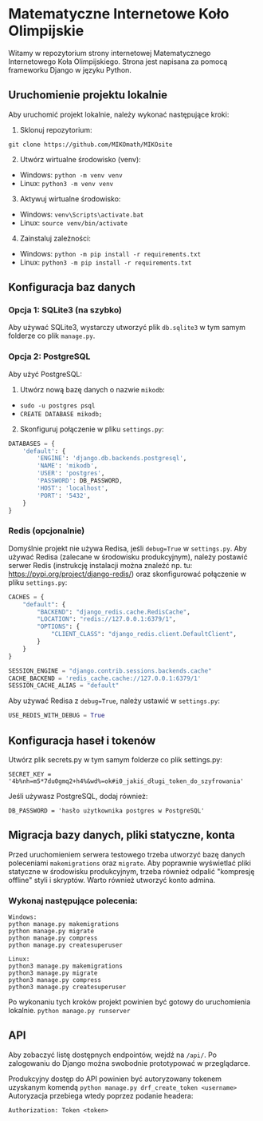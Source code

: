 # Matematyczne Internetowe Koło Olimpijskie

Witamy w repozytorium strony internetowej Matematycznego Internetowego Koła Olimpijskiego. Strona jest napisana za pomocą frameworku Django w języku Python.

## Uruchomienie projektu lokalnie

Aby uruchomić projekt lokalnie, należy wykonać następujące kroki:

1. Sklonuj repozytorium:

``git clone https://github.com/MIKOmath/MIKOsite``

2. Utwórz wirtualne środowisko (venv):
- Windows: `python -m venv venv`
- Linux: `python3 -m venv venv`

3. Aktywuj wirtualne środowisko:
- Windows: `venv\Scripts\activate.bat`
- Linux: `source venv/bin/activate`

4. Zainstaluj zależności:
- Windows: `python -m pip install -r requirements.txt`
- Linux: `python3 -m pip install -r requirements.txt`

## Konfiguracja baz danych

### Opcja 1: SQLite3 (na szybko)
Aby używać SQLite3, wystarczy utworzyć plik `db.sqlite3` w tym samym folderze co plik `manage.py`.

### Opcja 2: PostgreSQL
Aby użyć PostgreSQL:

1. Utwórz nową bazę danych o nazwie `mikodb`:
- ``sudo -u postgres psql``
- ``CREATE DATABASE mikodb;``
2. Skonfiguruj połączenie w pliku `settings.py`:
```python
DATABASES = {
    'default': {
        'ENGINE': 'django.db.backends.postgresql',
        'NAME': 'mikodb',
        'USER': 'postgres',
        'PASSWORD': DB_PASSWORD,
        'HOST': 'localhost',
        'PORT': '5432',
    }
}
```

### Redis (opcjonalnie)
Domyślnie projekt nie używa Redisa, jeśli `debug=True` w `settings.py`.
Aby używać Redisa (zalecane w środowisku produkcyjnym), należy postawić serwer Redis
(instrukcję instalacji można znaleźć np. tu: https://pypi.org/project/django-redis/)
oraz skonfigurować połączenie w pliku `settings.py`:

```python
CACHES = {
    "default": {
        "BACKEND": "django_redis.cache.RedisCache",
        "LOCATION": "redis://127.0.0.1:6379/1",
        "OPTIONS": {
            "CLIENT_CLASS": "django_redis.client.DefaultClient",
        }
    }
}

SESSION_ENGINE = "django.contrib.sessions.backends.cache"
CACHE_BACKEND = 'redis_cache.cache://127.0.0.1:6379/1'
SESSION_CACHE_ALIAS = "default"
```
Aby używać Redisa z `debug=True`, należy ustawić w `settings.py`:
```python
USE_REDIS_WITH_DEBUG = True
```

## Konfiguracja haseł i tokenów
Utwórz plik secrets.py w tym samym folderze co plik settings.py:
```
SECRET_KEY = '4b%nh=m5*7du0gmq2+h4%&wd%=ok#i0_jakiś_długi_token_do_szyfrowania'
```
Jeśli używasz PostgreSQL, dodaj również:
```
DB_PASSWORD = 'hasło użytkownika postgres w PostgreSQL'
```

## Migracja bazy danych, pliki statyczne, konta
Przed uruchomieniem serwera testowego trzeba utworzyć bazę danych poleceniami `makemigrations` oraz `migrate`.
Aby poprawnie wyświetlać pliki statyczne w środowisku produkcyjnym, trzeba również odpalić "kompresję offline" styli i skryptów.
Warto również utworzyć konto admina.

### Wykonaj następujące polecenia:
```
Windows:
python manage.py makemigrations
python manage.py migrate
python manage.py compress
python manage.py createsuperuser

Linux:
python3 manage.py makemigrations
python3 manage.py migrate
python3 manage.py compress
python3 manage.py createsuperuser
```

Po wykonaniu tych kroków projekt powinien być gotowy do uruchomienia lokalnie. 
``python manage.py runserver``

## API
Aby zobaczyć listę dostępnych endpointów, wejdź na `/api/`. Po zalogowaniu do Django można swobodnie prototypować w przeglądarce. 

Produkcyjny dostęp do API powinien być autoryzowany tokenem uzyskanym komendą
``python manage.py drf_create_token <username>``
Autoryzacja przebiega wtedy poprzez podanie headera:
```
Authorization: Token <token>
```
